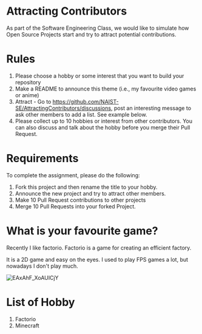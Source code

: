 # Attracting Contributors
As part of the Software Engineering Class, we would like to simulate how Open Source Projects start and try to attract potential contributions.

# Rules

1. Please choose a hobby or some interest that you want to build your repository
2. Make a README to announce this theme (i.e., my favourite video games or anime)
3. Attract - Go to https://github.com/NAIST-SE/AttractingContributors/discussions, post an interesting message to ask other members to add a list. See example below.
4. Please collect up to 10 hobbies or interest from other contributors. You can also discuss and talk about the hobby before you merge their Pull Request.

# Requirements
To complete the assignment, please do the following:
1. Fork this project and then rename the title to your hobby. 
2. Announce the new project and try to attract other members.
3. Make 10 Pull Request contributions to other projects
4. Merge 10 Pull Requests into your forked Project.

# What is your favourite game? 
Recently I like factorio. Factorio is a game for creating an efficient factory.

It is a 2D game and easy on the eyes. I used to play FPS games a lot, but nowadays I don't play much.

![EAxAhF_XoAUICjY](https://user-images.githubusercontent.com/69418560/174502093-7eb30d9a-945e-4845-9b51-cbbe21dd0250.jpg)

# List of Hobby
1. Factorio
2. Minecraft
